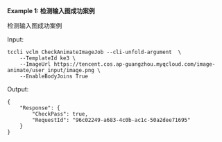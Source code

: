 **Example 1: 检测输入图成功案例**

检测输入图成功案例

Input: 

```
tccli vclm CheckAnimateImageJob --cli-unfold-argument  \
    --TemplateId ke3 \
    --ImageUrl https://tencent.cos.ap-guangzhou.myqcloud.com/image-animate/user_input/image.png \
    --EnableBodyJoins True
```

Output: 
```
{
    "Response": {
        "CheckPass": true,
        "RequestId": "96c02249-a683-4c0b-ac1c-50a2dee71695"
    }
}
```

